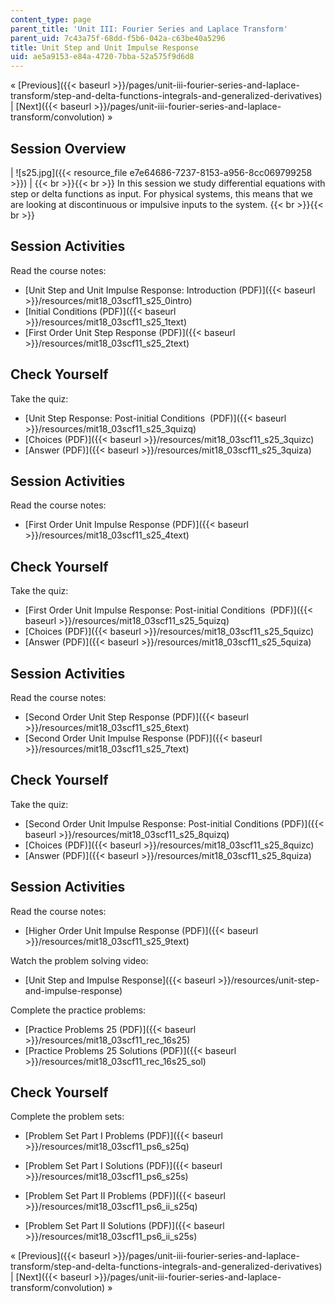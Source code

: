 ```yaml
---
content_type: page
parent_title: 'Unit III: Fourier Series and Laplace Transform'
parent_uid: 7c43a75f-68dd-f5b6-042a-c63be40a5296
title: Unit Step and Unit Impulse Response
uid: ae5a9153-e84a-4720-7bba-52a575f9d6d8
---
```


« [Previous]({{< baseurl >}}/pages/unit-iii-fourier-series-and-laplace-transform/step-and-delta-functions-integrals-and-generalized-derivatives) | [Next]({{< baseurl >}}/pages/unit-iii-fourier-series-and-laplace-transform/convolution) »

Session Overview
----------------

| ![s25.jpg]({{< resource_file e7e64686-7237-8153-a956-8cc069799258 >}}) |  {{< br >}}{{< br >}} In this session we study differential equations with step or delta functions as input. For physical systems, this means that we are looking at discontinuous or impulsive inputs to the system. {{< br >}}{{< br >}}  

Session Activities
------------------

Read the course notes:

*   [Unit Step and Unit Impulse Response: Introduction (PDF)]({{< baseurl >}}/resources/mit18_03scf11_s25_0intro)
*   [Initial Conditions (PDF)]({{< baseurl >}}/resources/mit18_03scf11_s25_1text)
*   [First Order Unit Step Response (PDF)]({{< baseurl >}}/resources/mit18_03scf11_s25_2text)

Check Yourself
--------------

Take the quiz:

*   [Unit Step Response: Post-initial Conditions  (PDF)]({{< baseurl >}}/resources/mit18_03scf11_s25_3quizq)
*   [Choices (PDF)]({{< baseurl >}}/resources/mit18_03scf11_s25_3quizc)
*   [Answer (PDF)]({{< baseurl >}}/resources/mit18_03scf11_s25_3quiza)

Session Activities
------------------

Read the course notes:

*   [First Order Unit Impulse Response (PDF)]({{< baseurl >}}/resources/mit18_03scf11_s25_4text)

Check Yourself
--------------

Take the quiz:

*   [First Order Unit Impulse Response: Post-initial Conditions  (PDF)]({{< baseurl >}}/resources/mit18_03scf11_s25_5quizq)
*   [Choices (PDF)]({{< baseurl >}}/resources/mit18_03scf11_s25_5quizc)
*   [Answer (PDF)]({{< baseurl >}}/resources/mit18_03scf11_s25_5quiza)

Session Activities
------------------

Read the course notes:

*   [Second Order Unit Step Response (PDF)]({{< baseurl >}}/resources/mit18_03scf11_s25_6text)
*   [Second Order Unit Impulse Response (PDF)]({{< baseurl >}}/resources/mit18_03scf11_s25_7text)

Check Yourself
--------------

Take the quiz:

*   [Second Order Unit Impulse Response: Post-initial Conditions (PDF)]({{< baseurl >}}/resources/mit18_03scf11_s25_8quizq)
*   [Choices (PDF)]({{< baseurl >}}/resources/mit18_03scf11_s25_8quizc)
*   [Answer (PDF)]({{< baseurl >}}/resources/mit18_03scf11_s25_8quiza)

Session Activities
------------------

Read the course notes:

*   [Higher Order Unit Impulse Response (PDF)]({{< baseurl >}}/resources/mit18_03scf11_s25_9text)

Watch the problem solving video:

*   [Unit Step and Impulse Response]({{< baseurl >}}/resources/unit-step-and-impulse-response)

Complete the practice problems:

*   [Practice Problems 25 (PDF)]({{< baseurl >}}/resources/mit18_03scf11_rec_16s25)
*   [Practice Problems 25 Solutions (PDF)]({{< baseurl >}}/resources/mit18_03scf11_rec_16s25_sol)

Check Yourself
--------------

Complete the problem sets:

*   [Problem Set Part I Problems (PDF)]({{< baseurl >}}/resources/mit18_03scf11_ps6_s25q)
*   [Problem Set Part I Solutions (PDF)]({{< baseurl >}}/resources/mit18_03scf11_ps6_s25s)
  
*   [Problem Set Part II Problems (PDF)]({{< baseurl >}}/resources/mit18_03scf11_ps6_ii_s25q)
*   [Problem Set Part II Solutions (PDF)]({{< baseurl >}}/resources/mit18_03scf11_ps6_ii_s25s)

« [Previous]({{< baseurl >}}/pages/unit-iii-fourier-series-and-laplace-transform/step-and-delta-functions-integrals-and-generalized-derivatives) | [Next]({{< baseurl >}}/pages/unit-iii-fourier-series-and-laplace-transform/convolution) »